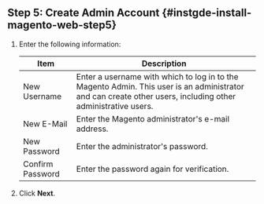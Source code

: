 ## Step 5: Create Admin Account   {#instgde-install-magento-web-step5}

1.	Enter the following information:

    |Item|Description|
    |--- |--- |
    |New Username|Enter a username with which to log in to the Magento Admin. This user is an administrator and can create other users, including other administrative users.|
    |New E-Mail|Enter the Magento administrator's e-mail address.|
    |New Password|Enter the administrator's password.|
    |Confirm Password|Enter the password again for verification.|


2.	Click **Next**.
